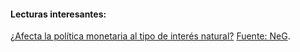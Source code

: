 #### Lecturas interesantes:
[¿Afecta la política monetaria al tipo de interés natural?](https://nadaesgratis.es/admin/afecta-la-politica-monetaria-al-tipo-de-interes-natural) [Fuente: NeG](https://nadaesgratis.es/).
